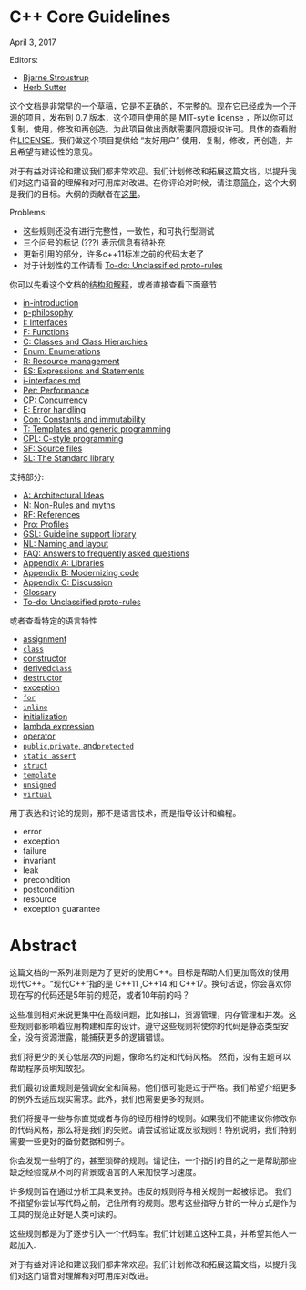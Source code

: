 # C++ Core Guidelines 

April 3, 2017

Editors:

* [Bjarne Stroustrup](http://www.stroustrup.com/)
* [Herb Sutter](http://herbsutter.com/)

这个文档是非常早的一个草稿，它是不正确的，不完整的。现在它已经成为一个开源的项目，发布到 0.7 版本，这个项目使用的是 MIT-sytle license ，所以你可以复制，使用，修改和再创造。为此项目做出贡献需要同意授权许可。具体的查看附件[LICENSE](http://isocpp.github.io/CppCoreGuidelines/LICENSE)。我们做这个项目提供给 “友好用户” 使用，复制，修改，再创造，并且希望有建设性的意见。

对于有益对评论和建议我们都非常欢迎。我们计划修改和拓展这篇文档，以提升我们对这门语音的理解和对可用库对改进。在你评论对时候，请注意[简介](/in-introduction.md)，这个大纲是我们的目标。大纲的贡献者在[这里](http://isocpp.github.io/CppCoreGuidelines/CppCoreGuidelines#SS-ack)。


Problems:

* 这些规则还没有进行完整性，一致性，和可执行型测试
* 三个问号的标记 \(???\) 表示信息有待补充
* 更新引用的部分，许多c++11标准之前的代码太老了
* 对于计划性的工作请看 [To-do: Unclassified proto-rules](/to-do-unclassified-proto-rules.md)

你可以先看这个文档的[结构和解释](#S-abstract)，或者直接查看下面章节

* [in-introduction](/in-introduction.md)
* [p-philosophy](/p-philosophy.md)
* [I: Interfaces](/i-interfaces.md)
* [F: Functions](/f-functions.md)
* [C: Classes and Class Hierarchies](/c-classes-and-class-hierarchies.md)
* [Enum: Enumerations](/enum-enumerations.md)
* [R: Resource management](/r-resource-management.md)
* [ES: Expressions and Statements](/es-expressions-and-statements.md)
* [i-interfaces.md](/i-interfaces.md)
* [Per: Performance](/per-performance.md)
* [CP: Concurrency](/cp-concurrency-and-parallelism.md)
* [E: Error handling](/e-error-handling.md)
* [Con: Constants and immutability](/con-constants-and-immutability.md)
* [T: Templates and generic programming](/t-templates-and-generic-programming.md)
* [CPL: C-style programming](/cpl-c-style-programming.md)
* [SF: Source files](/sf-source-files.md)
* [SL: The Standard library](/sl-the-standard-library.md)

支持部分:

* [A: Architectural Ideas](/a-architectural-ideas.md)
* [N: Non-Rules and myths](/nr-non-rules-and-myths.md)
* [RF: References](/rf-references.md)
* [Pro: Profiles](/pro-profiles.md)
* [GSL: Guideline support library](/gsl-guideline-support-library.md)
* [NL: Naming and layout](/nl-naming-and-layout-rules.md)
* [FAQ: Answers to frequently asked questions](/faq-answers-to-frequently-asked-questions.md)
* [Appendix A: Libraries](/appendix-a-libraries.md)
* [Appendix B: Modernizing code](/appendix-b-modernizing-code.md)
* [Appendix C: Discussion](/appendix-c-discussion.md)
* [Glossary](/glossary.md)
* [To-do: Unclassified proto-rules](/to-do-unclassified-proto-rules.md)

或者查看特定的语言特性

* [assignment]()
* [`class`](/c-classes-and-class-hierarchies.md)
* [constructor](/c-classes-and-class-hierarchies.md)
* [derived`class`](/c-classes-and-class-hierarchies.md)
* [destructor](/c-classes-and-class-hierarchies.md)
* [exception]()
* [`for`]()
* [`inline`]()
* [initialization]()
* [lambda expression]()
* [operator]()
* [`public`,`private`, and`protected`]()
* [`static_assert`]()
* [`struct`]()
* [`template`]()
* [`unsigned`]()
* [`virtual`]()

用于表达和讨论的规则，那不是语言技术，而是指导设计和编程。

* error
* exception
* failure
* invariant
* leak
* precondition
* postcondition
* resource
* exception guarantee

# <span id="S-abstract"></span>Abstract 

这篇文档的一系列准则是为了更好的使用C++。目标是帮助人们更加高效的使用现代C++。“现代C++”指的是 C++11 ,C++14 和 C++17。换句话说，你会喜欢你现在写的代码还是5年前的规范，或者10年前的吗？

这些准则相对来说更集中在高级问题，比如接口，资源管理，内存管理和并发。这些规则都影响着应用构建和库的设计。遵守这些规则将使你的代码是静态类型安全，没有资源泄露，能捕获更多的逻辑错误。

我们将更少的关心低层次的问题，像命名约定和代码风格。
然而，没有主题可以帮助程序员明知故犯。

我们最初设置规则是强调安全和简易。他们很可能是过于严格。我们希望介绍更多的例外去适应现实需求。此外，我们也需要更多的规则。

我们将搜寻一些与你直觉或者与你的经历相悖的规则。如果我们不能建议你修改你的代码风格，那么将是我们的失败。请尝试验证或反驳规则！特别说明，我们特别需要一些更好的备份数据和例子。

你会发现一些明了的，甚至琐碎的规则。请记住，一个指引的目的之一是帮助那些缺乏经验或从不同的背景或语言的人来加快学习速度。

许多规则旨在通过分析工具来支持。违反的规则将与相关规则一起被标记。 我们不指望你尝试写代码之前，记住所有的规则。思考这些指导方针的一种方式是作为工具的规范正好是人类可读的。

这些规则都是为了逐步引入一个代码库。我们计划建立这种工具，并希望其他人一起加入.

对于有益对评论和建议我们都非常欢迎。我们计划修改和拓展这篇文档，以提升我们对这门语音对理解和对可用库对改进。

